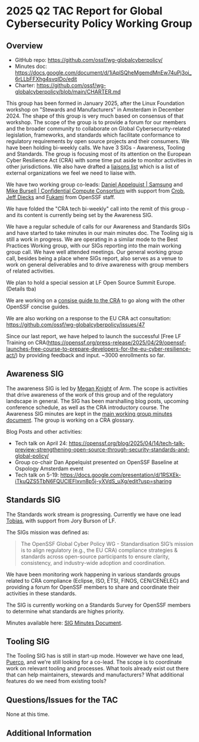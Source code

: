 # 2025 Q2 TAC Report for Global Cybersecurity Policy Working Group

## Overview

* GitHub repo: https://github.com/ossf/wg-globalcyberpolicy/
* Minutes doc: https://docs.google.com/document/d/1iAplSQheMgemdMnEw74uPj3oi_6rLLbFFXhg4svqIDo/edit
* Charter: https://github.com/ossf/wg-globalcyberpolicy/blob/main/CHARTER.md

This group has been formed in January 2025, after the Linux Foundation workshop on "Stewards and Manufacturers" in Amsterdam in December 2024. The shape of this group is very much based on consensus of that workshop. The scope of the group is to provide a forum for our members and the broader community to collaborate on Global Cybersecurity-related legislation, frameworks, and standards which facilitate conformance to regulatory requirements by open source projects and their consumers. We have been holding bi-weekly calls. We have 3 SIGs - Awareness, Tooling and Standards. The group is focusing most of its attention on the European Cyber Resilience Act (CRA) with some time put aside to monitor activities in other jurisdictions. We also have drafted a [liaisons list](https://github.com/ossf/wg-globalcyberpolicy/blob/main/governance/external-liaisons.md) which is a list of external organizations we feel we need to liaise with.

We have two working group co-leads: [Daniel Appelquist | Samsung](https://github.com/torgo) and [Mike Bursell | Confidential Compute Consortium](https://github.com/MikeCamel) with support from [Crob](https://github.com/SecurityCRob), [Jeff Diecks](https://github.com/GeauxJD) and [Fukami](https://github.com/fukami) from OpenSSF staff.

We have folded the "CRA tech bi-weekly" call into the remit of this group - and its content is currently being set by the Awareness SIG.

We have a regular schedule of calls for our Awareness and Standards SIGs and have started to take minutes in our main minutes doc. The Tooling sig is still a work in progress. We are operating in a similar mode to the Best Practices Working group, with our SIGs reporting into the main working group call.  We have well attended meetings. Our general working group call, besides being a place where SIGs report, also serves as a venue to work on general deliverables and to drive awareness with group members of related activities. 

We plan to hold a special session at LF Open Source Summit Europe. (Details tba)

We are working on a [consise guide to the CRA](https://docs.google.com/document/d/1Kjq7B8SMySs0OTd76p0wro-fAvIsbG3y5GnNeTzjTQg/edit?tab=t.0#heading=h.i4ci2t7a406t) to go along with the other OpenSSF concise guides.

We are also working on a response to the EU CRA act consultation: https://github.com/ossf/wg-globalcyberpolicy/issues/47

Since our last report, we have helped to launch the successful [Free LF Training on CRA(https://openssf.org/press-release/2025/04/29/openssf-launches-free-course-to-prepare-developers-for-the-eu-cyber-resilience-act/) by providing feedback and input. ~3000 enrollments so far.  

## Awareness SIG

The awareness SIG is led by [Megan Knight](https://github.com/businesscasualkesha) of Arm. The scope is activities that drive awareness of the work of this group and of the regulatory landscape in general. The SIG has been marshalling blog posts, upcoming conference schedule, as well as the CRA introductory course. The Awareness SIG minutes are kept in the [main working group minutes document](https://docs.google.com/document/d/1iAplSQheMgemdMnEw74uPj3oi_6rLLbFFXhg4svqIDo/edit). The group is working on a CRA glossary.

Blog Posts and other activities:
* Tech talk on April 24: https://openssf.org/blog/2025/04/14/tech-talk-preview-strengthening-open-source-through-security-standards-and-global-policy/
* Group co-chair Dan Appelquist presented on OpenSSF Baseline at Ospology Amsterdam event
* Tech talk on 5-19: https://docs.google.com/presentation/d/1RSXEk-iTkuQZS5TbN6FQUClEFlxvn8p5j-yXVdS_uXg/edit?usp=sharing

## Standards SIG

The Standards work stream is progressing. Currently we have one lead [Tobias](https://github.com/0xAverageUser), with support from Jory Burson of LF.

The SIGs mission was defined as: 

> The OpenSSF Global Cyber Policy WG - Standardisation SIG’s mission is to align regulatory (e.g., the EU CRA) compliance strategies & standards across open-source participants to ensure clarity, consistency, and industry-wide adoption and coordination.

We have been monitoring work happening in various standards groups related to CRA compliance (Eclipse, ISO, ETSI, FINOS, CEN/CENELEC) and providing a forum for OpenSSF members to share and coordinate their activities in these standards.

The SIG is currently working on a Standards Survey for OpenSSF members to determine what standards are highes priority.

Minutes available here: [SIG Minutes Document](https://docs.google.com/document/d/1XjE5VYdyIdH32T94ZQIj0Hf5btRiKG58z3jSInY77wA/view?tab=t.0).

## Tooling SIG

The Tooling SIG has is still in start-up mode. However we have one lead, [Puerco](https://github.com/puerco), and we're still looking for a co-lead. The scope is to coordinate work on relevant tooling and processes. What tools already exist out there that can help maintainers, stewards and manufacturers? What additional features do we need from existing tools?

## Questions/Issues for the TAC

None at this time.

## Additional Information




